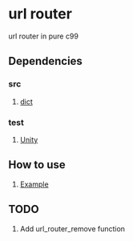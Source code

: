 # url router
url router in pure c99

## Dependencies

### src

1. [dict](https://github.com/yanagiis/dict)

### test

1. [Unity](https://github.com/ThrowTheSwitch/Unity.git)

## How to use

1. [Example](./example/example.c)

## TODO

1. Add url_router_remove function
